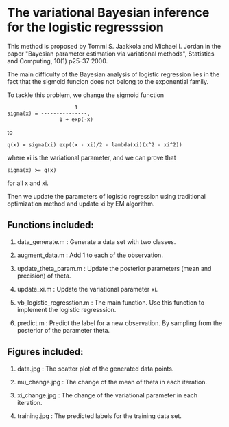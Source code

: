 # The variational Bayesian inference for the logistic regresssion

This method is proposed by Tommi S. Jaakkola and Michael I. Jordan in the paper "Bayesian parameter estimation via variational methods", Statistics and Computing, 10(1) p25-37 2000. 

The main difficulty of the Bayesian analysis of logistic regression lies in the fact that the sigmoid funcion does not belong to the exponential family.

To tackle this problem, we change the sigmoid function

                          1
	sigma(x) = ---------------,
                     1 + exp(-x)

to 

	q(x) = sigma(xi) exp((x - xi)/2 - lambda(xi)(x^2 - xi^2))

where xi is the variational parameter, and we can prove that

	sigma(x) >= q(x)

for all x and xi. 

Then we update the parameters of logistic regression using traditional optimization method and update xi by EM algorithm.


## Functions included:

1. data_generate.m : Generate a data set with two classes. 

2. augment_data.m : Add 1 to each of the observation.

3. update_theta_param.m : Update the posterior parameters (mean and precision) of theta.

4. update_xi.m : Update the variational parameter xi.

5. vb_logistic_regresstion.m : The main function. Use this function to implement the logistic regresssion.

6. predict.m : Predict the label for a new observation. By sampling from the posterior of the parameter theta.

## Figures included:

1. data.jpg : The scatter plot of the generated data points.

2. mu_change.jpg : The change of the mean of theta in each iteration.

3. xi_change.jpg : The change of the variational parameter in each iteration.

4. training.jpg : The predicted labels for the training data set.
